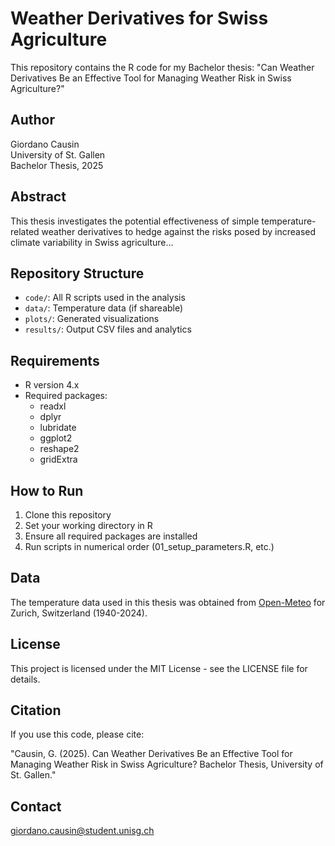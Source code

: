 # Weather Derivatives for Swiss Agriculture

This repository contains the R code for my Bachelor thesis: "Can Weather Derivatives Be an Effective Tool for Managing Weather Risk in Swiss Agriculture?"

## Author
Giordano Causin  
University of St. Gallen  
Bachelor Thesis, 2025

## Abstract
This thesis investigates the potential effectiveness of simple temperature-related weather derivatives to hedge against the risks posed by increased climate variability in Swiss agriculture...

## Repository Structure
- `code/`: All R scripts used in the analysis
- `data/`: Temperature data (if shareable)
- `plots/`: Generated visualizations
- `results/`: Output CSV files and analytics

## Requirements
- R version 4.x
- Required packages:
  - readxl
  - dplyr
  - lubridate
  - ggplot2
  - reshape2
  - gridExtra

## How to Run
1. Clone this repository
2. Set your working directory in R
3. Ensure all required packages are installed
4. Run scripts in numerical order (01_setup_parameters.R, etc.)

## Data
The temperature data used in this thesis was obtained from [Open-Meteo](https://open-meteo.com/) for Zurich, Switzerland (1940-2024).

## License
This project is licensed under the MIT License - see the LICENSE file for details.

## Citation
If you use this code, please cite:

"Causin, G. (2025). Can Weather Derivatives Be an Effective Tool for Managing Weather Risk in Swiss Agriculture?
Bachelor Thesis, University of St. Gallen."

## Contact
giordano.causin@student.unisg.ch



